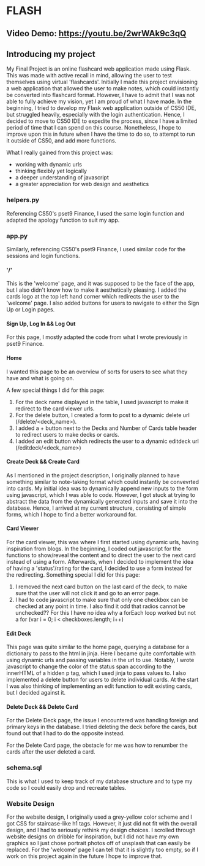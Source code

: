 # FLASH
## Video Demo: https://youtu.be/2wrWAk9c3qQ

## Introducing my project

My Final Project is an online flashcard web application made using Flask.
This was made with active recall in mind, allowing the user to test themselves using virtual 'flashcards'.
Initially I made this project envisioning a web application that allowed the user to make notes, which could instantly be converted into flashcard format.
However, I have to admit that I was not able to fully achieve my vision, yet I am proud of what I have made.
In the beginning, I tried to develop my Flask web application outside of CS50 IDE, but struggled heavily, especially with the login authentication.
Hence, I decided to move to CS50 IDE to expedite the process, since I have a limited period of time that I can spend on this course.
Nonetheless, I hope to improve upon this in future when I have the time to do so, to attempt to run it outside of CS50, and add more functions.

What I really gained from this project was:
- working with dynamic urls
- thinking flexibly yet logically
- a deeper understanding of javascript
- a greater appreciation for web design and aesthetics

### helpers.py

Referencing CS50's pset9 Finance, I used the same login function and adapted the apology function to suit my app.

### app.py

Similarly, referencing CS50's pset9 Finance, I used similar code for the sessions and login functions.

#### '/'

This is the 'welcome' page, and it was supposed to be the face of the app, but I also didn't know how to make it aesthetically pleasing.
I added the cards logo at the top left hand corner which redirects the user to the 'welcome' page.
I also added buttons for users to navigate to either the Sign Up or Login pages.

#### Sign Up, Log In && Log Out 

For this page, I mostly adapted the code from what I wrote previously in pset9 Finance.

#### Home

I wanted this page to be an overview of sorts for users to see what they have and what is going on.

A few special things I did for this page:
1. For the deck name displayed in the table, I used javascript to make it redirect to the card viewer urls.
2. For the delete button, I created a form to post to a dynamic delete url (/delete/<deck_name>).
3. I added a + button next to the Decks and Number of Cards table header to redirect users to make decks or cards.
4. I added an edit button which redirects the user to a dynamic editdeck url (/editdeck/<deck_name>)

#### Create Deck && Create Card

As I mentioned in the project description, I originally planned to have something similar to note-taking format which could instantly be convevrted into cards.
My initial idea was to dynamically append new inputs to the form using javascript, which I was able to code.
However, I got stuck at trying to abstract the data from the dynamically generated inputs and save it into the database.
Hence, I arrived at my current structure, consisting of simple forms, which I hope to find a better workaround for.

#### Card Viewer 

For the card viewer, this was where I first started using dynamic urls, having inspiration from blogs.
In the beginning, I coded out javascript for the functions to show/reveal the content and to direct the user to the next card instead of using a form.
Afterwards, when I decided to implement the idea of having a 'status'/rating for the card, I decided to use a form instead for the redirecting.
Something special I did for this page:
1. I removed the next card button on the last card of the deck, to make sure that the user will not click it and go to an error page.
2. I had to code javascript to make sure that only one checkbox can be checked at any point in time. I also find it odd that radios cannot be unchecked??
For this I have no idea why a forEach loop worked but not a for (var i = 0; i < checkboxes.length; i++)

#### Edit Deck

This page was quite similar to the home page, querying a database for a dictionary to pass to the html in jinja.
Here I became quite comfortable with using dynamic urls and passing variables in the url to use.
Notably, I wrote javascript to change the color of the status span according to the innerHTML of a hidden p tag, which I used jinja to pass values to.
I also implemented a delete button for users to delete individual cards.
At the start I was also thinking of implementing an edit function to edit existing cards, but I decided against it.

#### Delete Deck && Delete Card

For the Delete Deck page, the issue I encountered was handling foreign and primary keys in the database.
I tried deleting the deck before the cards, but found out that I had to do the opposite instead.

For the Delete Card page, the obstacle for me was how to renumber the cards after the user deleted a card.

### schema.sql

This is what I used to keep track of my database structure and to type my code so I could easily drop and recreate tables.

### Website Design

For the website design, I originally used a grey-yellow color scheme and I got CSS for staircase-like h1 tags.
However, it just did not fit with the overall design, and I had to seriously rethink my design choices.
I scrolled through website designs on dribble for inspiration, but I did not have my own graphics so I just chose portrait photos off of unsplash that can easily be replaced.
For the 'welcome' page I can tell that it is slightly too empty, so if I work on this project again in the future I hope to improve that.









